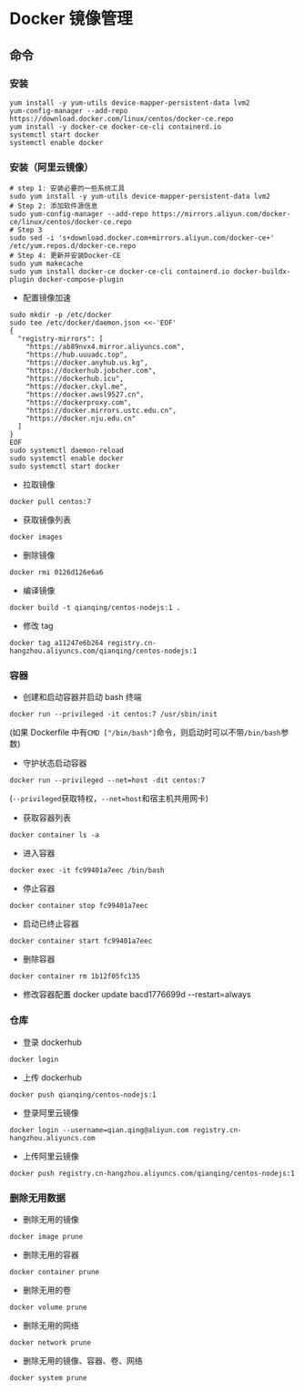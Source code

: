 # Docker 镜像管理

## 命令

### 安装

```shell
yum install -y yum-utils device-mapper-persistent-data lvm2
yum-config-manager --add-repo https://download.docker.com/linux/centos/docker-ce.repo
yum install -y docker-ce docker-ce-cli containerd.io
systemctl start docker
systemctl enable docker
```

### 安装（阿里云镜像）

```shell
# step 1: 安装必要的一些系统工具
sudo yum install -y yum-utils device-mapper-persistent-data lvm2
# Step 2: 添加软件源信息
sudo yum-config-manager --add-repo https://mirrors.aliyun.com/docker-ce/linux/centos/docker-ce.repo
# Step 3
sudo sed -i 's+download.docker.com+mirrors.aliyun.com/docker-ce+' /etc/yum.repos.d/docker-ce.repo
# Step 4: 更新并安装Docker-CE
sudo yum makecache
sudo yum install docker-ce docker-ce-cli containerd.io docker-buildx-plugin docker-compose-plugin

```

- 配置镜像加速

```shell
sudo mkdir -p /etc/docker
sudo tee /etc/docker/daemon.json <<-'EOF'
{
  "registry-mirrors": [
    "https://ab89nvx4.mirror.aliyuncs.com",
    "https://hub.uuuadc.top",
    "https://docker.anyhub.us.kg",
    "https://dockerhub.jobcher.com",
    "https://dockerhub.icu",
    "https://docker.ckyl.me",
    "https://docker.awsl9527.cn",
    "https://dockerproxy.com",
    "https://docker.mirrors.ustc.edu.cn",
    "https://docker.nju.edu.cn"
  ]
}
EOF
sudo systemctl daemon-reload
sudo systemctl enable docker
sudo systemctl start docker
```

- 拉取镜像

```shell
docker pull centos:7
```

- 获取镜像列表

```shell
docker images
```

- 删除镜像

```shell
docker rmi 0126d126e6a6
```

- 编译镜像

```shell
docker build -t qianqing/centos-nodejs:1 .
```

- 修改 tag

```shell
docker tag a11247e6b264 registry.cn-hangzhou.aliyuncs.com/qianqing/centos-nodejs:1
```

### 容器

- 创建和启动容器并启动 bash 终端

```shell
docker run --privileged -it centos:7 /usr/sbin/init
```

(如果 Dockerfile 中有`CMD ["/bin/bash"]`命令，则启动时可以不带`/bin/bash`参数)

- 守护状态启动容器

```shell
docker run --privileged --net=host -dit centos:7
```

(`--privileged`获取特权，`--net=host`和宿主机共用网卡)

- 获取容器列表

```shell
docker container ls -a
```

- 进入容器

```shell
docker exec -it fc99401a7eec /bin/bash
```

- 停止容器

```shell
docker container stop fc99401a7eec
```

- 启动已终止容器

```shell
docker container start fc99401a7eec
```

- 删除容器

```shell
docker container rm 1b12f05fc135
```

- 修改容器配置
  docker update bacd1776699d --restart=always

### 仓库

- 登录 dockerhub

```shell
docker login
```

- 上传 dockerhub

```shell
docker push qianqing/centos-nodejs:1
```

- 登录阿里云镜像

```shell
docker login --username=qian.qing@aliyun.com registry.cn-hangzhou.aliyuncs.com
```

- 上传阿里云镜像

```shell
docker push registry.cn-hangzhou.aliyuncs.com/qianqing/centos-nodejs:1
```

### 删除无用数据

- 删除无用的镜像

```shell
docker image prune
```

- 删除无用的容器

```shell
docker container prune
```

- 删除无用的卷

```shell
docker volume prune
```

- 删除无用的网络

```shell
docker network prune
```

- 删除无用的镜像、容器、卷、网络

```shell
docker system prune
```
